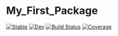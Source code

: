# My_First_Package

[![Stable](https://img.shields.io/badge/docs-stable-blue.svg)](https://00krishna.github.io/My_First_Package.jl/stable/)
[![Dev](https://img.shields.io/badge/docs-dev-blue.svg)](https://00krishna.github.io/My_First_Package.jl/dev/)
[![Build Status](https://github.com/00krishna/My_First_Package.jl/actions/workflows/CI.yml/badge.svg?branch=main)](https://github.com/00krishna/My_First_Package.jl/actions/workflows/CI.yml?query=branch%3Amain)
[![Coverage](https://codecov.io/gh/00krishna/My_First_Package.jl/branch/main/graph/badge.svg)](https://codecov.io/gh/00krishna/My_First_Package.jl)
